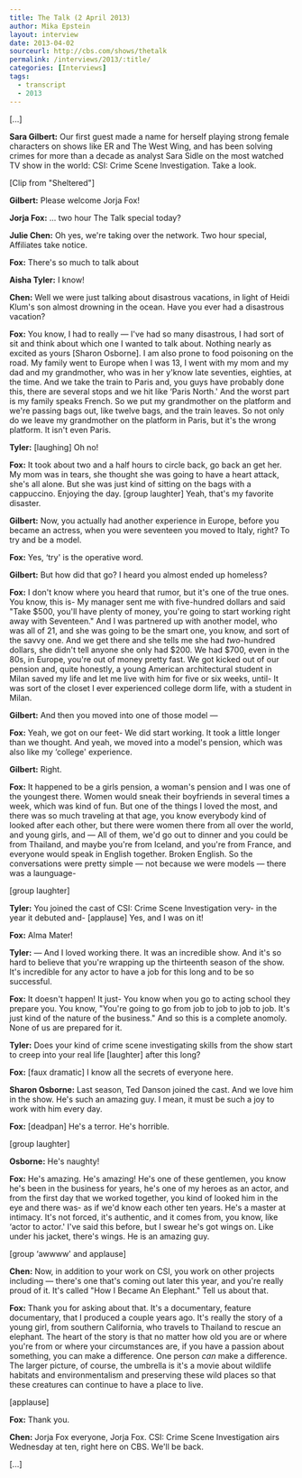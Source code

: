 ```yaml
---
title: The Talk (2 April 2013)
author: Mika Epstein
layout: interview
date: 2013-04-02
sourceurl: http://cbs.com/shows/thetalk
permalink: /interviews/2013/:title/
categories: [Interviews]
tags:
  - transcript
  - 2013
---
```


[...]

**Sara Gilbert:** Our first guest made a name for herself playing strong female characters on shows like ER and The West Wing, and has been solving crimes for more than a decade as analyst Sara Sidle on the most watched TV show in the world: CSI: Crime Scene Investigation. Take a look.

[Clip from "Sheltered"]

**Gilbert:** Please welcome Jorja Fox!

**Jorja Fox:** ... two hour The Talk special today?

**Julie Chen:** Oh yes, we're taking over the network. Two hour special, Affiliates take notice.

**Fox:** There's so much to talk about

**Aisha Tyler:** I know!

**Chen:** Well we were just talking about disastrous vacations, in light of Heidi Klum's son almost drowning in the ocean. Have you ever had a disastrous vacation?

**Fox:** You know, I had to really &#8212; I've had so many disastrous, I had sort of sit and think about which one I wanted to talk about. Nothing nearly as excited as yours [Sharon Osborne]. I am also prone to food poisoning on the road. My family went to Europe when I was 13, I went with my mom and my dad and my grandmother, who was in her y'know late seventies, eighties, at the time. And we take the train to Paris and, you guys have probably done this, there are several stops and we hit like &#8216;Paris North.' And the worst part is my family speaks French. So we put my grandmother on the platform and we're passing bags out, like twelve bags, and the train leaves. So not only do we leave my grandmother on the platform in Paris, but it's the wrong platform. It isn't even Paris.

**Tyler:** [laughing] Oh no!

**Fox:** It took about two and a half hours to circle back, go back an get her. My mom was in tears, she thought she was going to have a heart attack, she's all alone. But she was just kind of sitting on the bags with a cappuccino. Enjoying the day. [group laughter] Yeah, that's my favorite disaster.

**Gilbert:** Now, you actually had another experience in Europe, before you became an actress, when you were seventeen you moved to Italy, right? To try and be a model. 

**Fox:** Yes, &#8216;try' is the operative word. 

**Gilbert:** But how did that go? I heard you almost ended up homeless?

**Fox:** I don't know where you heard that rumor, but it's one of the true ones. You know, this is- My manager sent me with five-hundred dollars and said "Take $500, you'll have plenty of money, you're going to start working right away with Seventeen." And I was partnered up with another model, who was all of 21, and she was going to be the smart one, you know, and sort of the savvy one. And we get there and she tells me she had *two*-hundred dollars, she didn't tell anyone she only had $200. We had $700, even in the 80s, in Europe, you're out of money pretty fast. We got kicked out of our pension and, quite honestly, a young American architectural student in Milan saved my life and let me live with him for five or six weeks, until- It was sort of the closet I ever experienced college dorm life, with a student in Milan.

**Gilbert:** And then you moved into one of those model &#8212;

**Fox:** Yeah, we got on our feet- We did start working. It took a little longer than we thought. And yeah, we moved into a model's pension, which was also like my &#8216;college' experience.

**Gilbert:** Right.

**Fox:** It happened to be a girls pension, a woman's pension and I was one of the youngest there. Women would sneak their boyfriends in several times a week, which was kind of fun. But one of the things I loved the most, and there was so much traveling at that age, you know everybody kind of looked after each other, but there were women there from all over the world, and young girls, and &#8212; All of them, we'd go out to dinner and you could be from Thailand, and maybe you're from Iceland, and you're from France, and everyone would speak in English together. Broken English. So the conversations were pretty simple &#8212; not because we were models &#8212; there was a launguage-

[group laughter]

**Tyler:** You joined the cast of CSI: Crime Scene Investigation very- in the year it debuted and- [applause] Yes, and I was on it!

**Fox:** Alma Mater!

**Tyler:** &#8212; And I loved working there. It was an incredible show. And it's so hard to believe that you're wrapping up the thirteenth season of the show. It's incredible for any actor to have a job for this long and to be so successful.

**Fox:** It doesn't happen! It just- You know when you go to acting school they prepare you. You know, "You're going to go from job to job to job to job. It's just kind of the nature of the business." And so this is a complete anomoly. None of us are prepared for it.

**Tyler:** Does your kind of crime scene investigating skills from the show start to creep into your real life [laughter] after this long?

**Fox:** [faux dramatic] I know all the secrets of everyone here.

**Sharon Osborne:** Last season, Ted Danson joined the cast. And we love him in the show. He's such an amazing guy. I mean, it must be such a joy to work with him every day.

**Fox:** [deadpan] He's a terror. He's horrible. 

[group laughter]

**Osborne:** He's naughty!

**Fox:** He's amazing. He's amazing! He's one of these gentlemen, you know he's been in the business for years, he's one of my heroes as an actor, and from the first day that we worked together, you kind of looked him in the eye and there was- as if we'd know each other ten years. He's a master at intimacy. It's not forced, it's authentic, and it comes from, you know, like &#8216;actor to actor.' I've said this before, but I swear he's got wings on. Like under his jacket, there's wings. He is an amazing guy.

[group &#8216;awwww' and applause]

**Chen:** Now, in addition to your work on CSI, you work on other projects including &#8212; there's one that's coming out later this year, and you're really proud of it. It's called "How I Became An Elephant." Tell us about that.

**Fox:** Thank you for asking about that. It's a documentary, feature documentary, that I produced a couple years ago. It's really the story of a young girl, from southern California, who travels to Thailand to rescue an elephant. The heart of the story is that no matter how old you are or where you're from or where your circumstances are, if you have a passion about something, you can make a difference. One person *can* make a difference. The larger picture, of course, the umbrella is it's a movie about wildlife habitats and environmentalism and preserving these wild places so that these creatures can continue to have a place to live. 

[applause]

**Fox:** Thank you.

**Chen:** Jorja Fox everyone, Jorja Fox. CSI: Crime Scene Investigation airs Wednesday at ten, right here on CBS. We'll be back.

[...]  
